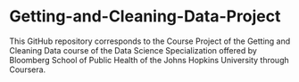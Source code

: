 Getting-and-Cleaning-Data-Project
=================================

This GitHub repository corresponds to the Course Project of the Getting and Cleaning Data course of the Data Science Specialization offered by Bloomberg School of Public Health of the Johns Hopkins University through Coursera.
